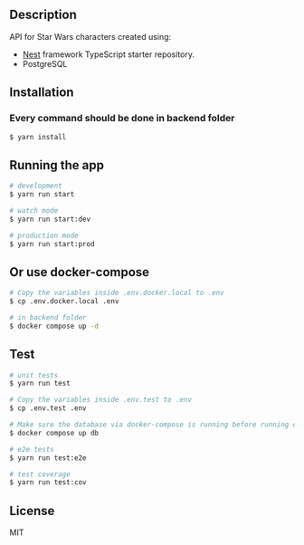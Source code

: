 ## Description

API for Star Wars characters created using:

- [Nest](https://github.com/nestjs/nest) framework TypeScript starter repository.
- PostgreSQL

## Installation

### Every command should be done in backend folder

```bash
$ yarn install
```

## Running the app

```bash
# development
$ yarn run start

# watch mode
$ yarn run start:dev

# production mode
$ yarn run start:prod
```

## Or use docker-compose

```bash
# Copy the variables inside .env.docker.local to .env
$ cp .env.docker.local .env

# in backend folder
$ docker compose up -d
```

## Test

```bash
# unit tests
$ yarn run test

# Copy the variables inside .env.test to .env
$ cp .env.test .env

# Make sure the database via docker-compose is running before running e2e tests:
$ docker compose up db

# e2e tests
$ yarn run test:e2e

# test coverage
$ yarn run test:cov
```

## License

MIT
